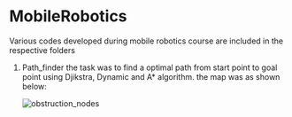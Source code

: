 # MobileRobotics
Various codes developed during mobile robotics course are included in the respective folders
1. Path_finder
    the task was to find a optimal path from start point to goal point using Djikstra, Dynamic and A* algorithm.
    the map was as shown below:
    
    ![obstruction_nodes](https://user-images.githubusercontent.com/25124540/33582118-4d34e48e-d95c-11e7-80be-74871182d2af.jpg)
